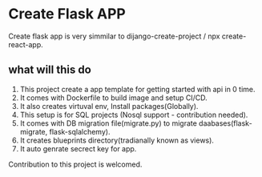 # Create Flask APP

Create flask app is very simmilar to dijango-create-project / npx create-react-app.

## what will this do

1. This project create a app template for getting started with api in 0 time.
2. It comes with Dockerfile to build image and setup CI/CD.
3. It also creates virtuval env, Install packages(Globally).
4. This setup is for SQL projects (Nosql support - contribution needed).
5. It comes with DB migration file(migrate.py) to migrate daabases(flask-migrate, flask-sqlalchemy).
6. It creates blueprints directory(tradianally known as views).
7. It auto genrate secrect key for app.

Contribution to this project is welcomed.


